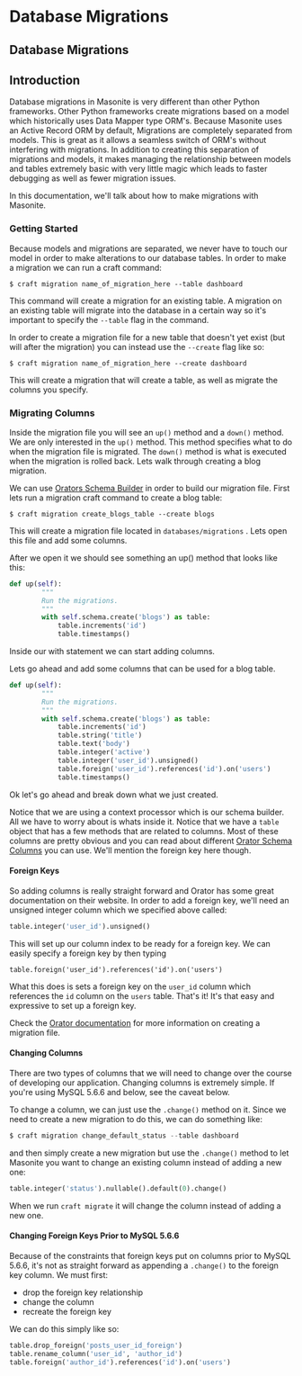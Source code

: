 # Database Migrations

## Database Migrations

## Introduction

Database migrations in Masonite is very different than other Python frameworks. Other Python frameworks create migrations based on a model which historically uses Data Mapper type ORM's. Because Masonite uses an Active Record ORM by default, Migrations are completely separated from models. This is great as it allows a seamless switch of ORM's without interfering with migrations. In addition to creating this separation of migrations and models, it makes managing the relationship between models and tables extremely basic with very little magic which leads to faster debugging as well as fewer migration issues.

In this documentation, we'll talk about how to make migrations with Masonite.

### Getting Started

Because models and migrations are separated, we never have to touch our model in order to make alterations to our database tables. In order to make a migration we can run a craft command:

```text
$ craft migration name_of_migration_here --table dashboard
```

This command will create a migration for an existing table. A migration on an existing table will migrate into the database in a certain way so it's important to specify the `--table` flag in the command.

In order to create a migration file for a new table that doesn't yet exist \(but will after the migration\) you can instead use the `--create` flag like so:

```text
$ craft migration name_of_migration_here --create dashboard
```

This will create a migration that will create a table, as well as migrate the columns you specify.

### Migrating Columns

Inside the migration file you will see an `up()` method and a `down()` method. We are only interested in the `up()` method. This method specifies what to do when the migration file is migrated. The `down()` method is what is executed when the migration is rolled back. Lets walk through creating a blog migration.

We can use [Orators Schema Builder](https://orator-orm.com/docs/0.9/schema_builder.html) in order to build our migration file. First lets run a migration craft command to create a blog table:

```text
$ craft migration create_blogs_table --create blogs
```

This will create a migration file located in `databases/migrations` . Lets open this file and add some columns.

After we open it we should see something an up\(\) method that looks like this:

```python
def up(self):
        """
        Run the migrations.
        """
        with self.schema.create('blogs') as table:
            table.increments('id')
            table.timestamps()
```

Inside our with statement we can start adding columns.

Lets go ahead and add some columns that can be used for a blog table.

```python
def up(self):
        """
        Run the migrations.
        """
        with self.schema.create('blogs') as table:
            table.increments('id')
            table.string('title')
            table.text('body')
            table.integer('active')
            table.integer('user_id').unsigned()
            table.foreign('user_id').references('id').on('users')
            table.timestamps()
```

Ok let's go ahead and break down what we just created.

Notice that we are using a context processor which is our schema builder. All we have to worry about is whats inside it. Notice that we have a `table` object that has a few methods that are related to columns. Most of these columns are pretty obvious and you can read about different [Orator Schema Columns](https://orator-orm.com/docs/0.9/schema_builder.html#adding-columns) you can use. We'll mention the foreign key here though.

#### Foreign Keys

So adding columns is really straight forward and Orator has some great documentation on their website. In order to add a foreign key, we'll need an unsigned integer column which we specified above called:

```python
table.integer('user_id').unsigned()
```

This will set up our column index to be ready for a foreign key. We can easily specify a foreign key by then typing

```text
table.foreign('user_id').references('id').on('users')
```

What this does is sets a foreign key on the `user_id` column which references the `id` column on the `users` table. That's it! It's that easy and expressive to set up a foreign key.

Check the [Orator documentation](https://orator-orm.com/docs/0.9/schema_builder.html#adding-columns) for more information on creating a migration file.

#### Changing Columns

There are two types of columns that we will need to change over the course of developing our application. Changing columns is extremely simple. If you're using MySQL 5.6.6 and below, see the caveat below.

To change a column, we can just use the `.change()` method on it. Since we need to create a new migration to do this, we can do something like:

```python
$ craft migration change_default_status --table dashboard
```

and then simply create a new migration but use the `.change()` method to let Masonite you want to change an existing column instead of adding a new one:

```python
table.integer('status').nullable().default(0).change()
```

When we run `craft migrate` it will change the column instead of adding a new one.

#### Changing Foreign Keys Prior to MySQL 5.6.6

Because of the constraints that foreign keys put on columns prior to MySQL 5.6.6, it's not as straight forward as appending a `.change()` to the foreign key column. We must first:

* drop the foreign key relationship
* change the column
* recreate the foreign key

We can do this simply like so:

```python
table.drop_foreign('posts_user_id_foreign')
table.rename_column('user_id', 'author_id')
table.foreign('author_id').references('id').on('users')
```

